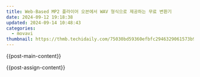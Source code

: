 ```yaml
---
title: Web-Based MP2 플라이어 오븐에서 WAV 형식으로 제공하는 무료 변환기
date: 2024-09-12 19:18:38
updated: 2024-09-14 10:48:43
categories:
  - movavi
thumbnail: https://thmb.techidaily.com/75030bd59360efbfc2946329061573b90f37300b7251c4b711e0f5f10f28322c.jpg
---
```


{{post-main-content}}

<ins class="adsbygoogle"
     style="display:block"
     data-ad-format="autorelaxed"
     data-ad-client="ca-pub-7571918770474297"
     data-ad-slot="1223367746"></ins>

{{post-assign-content}}

<ins class="adsbygoogle"
     style="display:block"
     data-ad-client="ca-pub-7571918770474297"
     data-ad-slot="8358498916"
     data-ad-format="auto"
     data-full-width-responsive="true"></ins>
